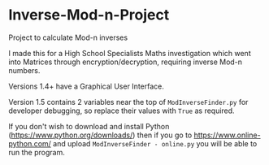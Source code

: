 # Inverse-Mod-n-Project
Project to calculate Mod-n inverses

I made this for a High School Specialists Maths investigation which went into Matrices through encryption/decryption, requiring inverse Mod-n numbers.

Versions 1.4+ have a Graphical User Interface.

Version 1.5 contains 2 variables near the top of `ModInverseFinder.py` for developer debugging, so replace their values with `True` as required. 

If you don't wish to download and install Python (https://www.python.org/downloads/) then if you go to https://www.online-python.com/ and upload `ModInverseFinder - online.py` you will be able to run the program.
